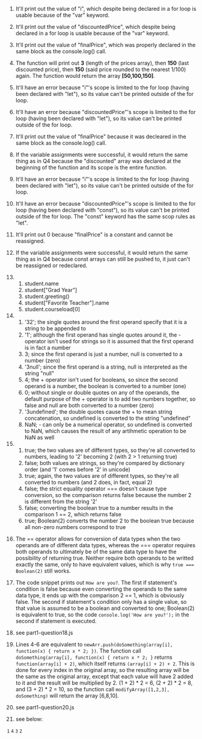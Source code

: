 1. It'll print out the value of "i", which despite being declared in a for loop is usable because of the "var" keyword.

2. It'll print out the value of "discountedPrice", which despite being declared in a for loop is usable because of the "var" keyword.

3. It'll print out the value of "finalPrice", which was properly declared in the same block as the console.log() call.

4. The function will print out **3** (length of the prices array), then **150** (last discounted price), then **150** (said price rounded to the nearest 1/100) again. The function would return the array **[50,100,150]**.

5. It'll have an error because "i"'s scope is limited to the for loop (having been declared with "let"), so its value can't be printed outside of the for loop.

6. It'll have an error because "discountedPrice"'s scope is limited to the for loop (having been declared with "let"), so its value can't be printed outside of the for loop.

7. It'll print out the value of "finalPrice" because it was decleared in the same block as the console.log() call.

8. If the variable assignments were successful, it would return the same thing as in Q4 because the "discounted" array was declared at the beginning of the function and its scope is the entire function.

9. It'll have an error because "i"'s scope is limited to the for loop (having been declared with "let"), so its value can't be printed outside of the for loop.

10. It'll have an error because "discountedPrice"'s scope is limited to the for loop (having been declared with "const"), so its value can't be printed outside of the for loop. The "const" keyword has the same scop rules as "let".

11. It'll print out 0 because "finalPrice" is a constant and cannot be reassigned.

12. If the variable assignments were successful, it would return the same thing as in Q4 because const arrays can still be pushed to, it just can't be reassigned or redeclared.

13. 
    1.  student.name
    2.  student["Grad Year"]
    3.  student.greeting()
    4.  student["Favorite Teacher"].name
    5.  student.courseload[0]

14. 
    1.  '32'; the single quotes around the first operand specify that it is a string to be appended to
    2.  '1'; although the first operand has single quotes around it, the - operator isn't used for strings so it is assumed that the first operand is in fact a number
    3.  3; since the first operand is just a number, null is converted to a number (zero)
    4.  '3null'; since the first operand is a string, null is interpreted as the string "null" 
    5.  4; the + operator isn't used for booleans, so since the second operand is a number, the boolean is converted to a number (one)
    6.  0; without single or double quotes on any of the operands, the default purpose of the + operator is to add two numbers together, so false and null are both converted to a number (zero)
    7.  '3undefined'; the double quotes cause the + to mean string concatenation, so undefined is converted to the string "undefined"
    8.  NaN; - can only be a numerical operator, so undefined is converted to NaN, which causes the result of any artihmetic operation to be NaN as well

15. 
    1.  true; the two values are of different types, so they're all converted to numbers, leading to '2' becoming 2 (with 2 > 1 returning true)
    2.  false; both values are strings, so they're compared by dictionary order (and '1' comes before '2' in unicode)
    3.  true; again, the two values are of different types, so they're all converted to numbers (and 2 does, in fact, equal 2)
    4.  false; the strict equality operator === doesn't cause type conversion, so the comparison returns false because the number 2 is different from the string '2'
    5.  false; converting the boolean true to a number results in the comparison 1 == 2, which returns false
    6.  true; Boolean(2) converts the number 2 to the boolean true because all non-zero numbers correspond to true

16. The == operator allows for conversion of data types when the two operands are of different data types, whereas the === operator requires both operands to ultimately be of the same data type to have the possibility of returning true. Neither require both operands to be writted exactly the same, only to have equivalent values, which is why `true === Boolean(2)` still works.

17. The code snippet prints out `How are you?`. The first if statement's condition is false because even converting the operands to the same data type, it ends up with the comparison 2 == 1, which is obviously false. The second if statement's condition only has a single value, so that value is assumed to be a boolean and converted to one; Boolean(2) is equivalent to true, so the code `console.log('How are you?');` in the second if statement is executed.

18. see part1-question18.js

19. Lines 4-6 are equivalent to `newArr.push(doSomething(array[i], function(x) { return x * 2; })`. The function call `doSomething(array[i], function(x) { return x * 2; }` returns `function(array[i] + 2)`, which itself returns `(array[i] + 2) + 2`. This is done for every index in the original array, so the resulting array will be the same as the original array, except that each value will have 2 added to it and the result will be multiplied by 2. (1 + 2) * 2 = 6, (2 + 2) * 2 = 8, and (3 + 2) * 2 = 10, so the function call `modifyArray([1,2,3], doSomething)` will return the array [6,8,10].

20. see part1-question20.js

21. see below:
   
`1`
`4`
`3`
`2`